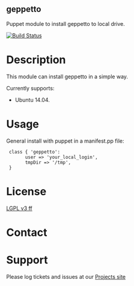 ## geppetto

Puppet module to install geppetto to local drive.

[![Build Status](https://travis-ci.org/FunThomas424242/geppetto.puppet.svg?branch=master)](https://travis-ci.org/FunThomas424242/geppetto.puppet)

# Description

This module can install geppetto  in a simple way.

Currently supports:

* Ubuntu 14.04.

# Usage

General install with puppet in a manifest.pp file:

     class { 'geppetto':
           user => 'your_local_login',
           tmpDir => '/tmp',
     }


# License
[LGPL v3 ff](http://www.gnu.org/licenses/lgpl-3.0.de.html)


# Contact



# Support


Please log tickets and issues at our [Projects site](https://github.com/FunThomas424242/geppetto.puppet)

